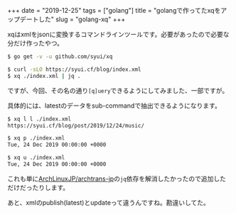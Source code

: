 +++
date = "2019-12-25"
tags = ["golang"]
title = "golangで作ってたxqをアップデートした"
slug = "golang-xq"
+++

xqはxmlをjsonに変換するコマンドラインツールです。必要があったので必要な分だけ作ったやつ。


```sh
$ go get -v -u github.com/syui/xq

$ curl -sLO https://syui.cf/blog/index.xml
$ xq ./index.xml | jq .
```

ですが、今回、その名の通り`[q]uery`できるようにしてみました、一部ですが。

具体的には、latestのデータをsub-commandで抽出できるようになります。

```sh
$ xq l l ./index.xml
https://syui.cf/blog/post/2019/12/24/music/

$ xq p ./index.xml
Tue, 24 Dec 2019 00:00:00 +0000

$ xq u ./index.xml
Tue, 24 Dec 2019 00:00:00 +0000
```

これも単に[ArchLinuxJP/archtrans-jp](https://github.com/ArchLinuxJP/archtrans-jp)の`jq`依存を解消したかったので追加しただけだったりします。

あと、xmlのpublish(latest)とupdateって違うんですね。勘違いしてた。

